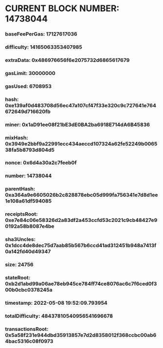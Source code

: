 # CURRENT BLOCK NUMBER: 14738044

### baseFeePerGas: 17127617036
### difficulty: 14165063353407985
### extraData: 0x486976656f6e2075732d6865617679
### gasLimit: 30000000
### gasUsed: 6708953
### hash: 0xe139af0d483708d56ec47a107cf47f33e320c9c727641e764672649d716620fb
### miner: 0x1aD91ee08f21bE3dE0BA2ba6918E714dA6B45836
### mixHash: 0x3949e2bbf9a22991ecc434aeccd107324a62fe52249b006538fa5b8793d804d5
### nonce: 0x6d4a30a2c7feeb0f
### number: 14738044
### parentHash: 0xa364a9e6605026b2c828878ebc05d999fa756341e7d8d1ee1e108a61df594085
### receiptsRoot: 0xe7e84c06e58326d2a83df2a453ccfd53c2021c9cb48427e90192a58b8087e4be
### sha3Uncles: 0x1dcc4de8dec75d7aab85b567b6ccd41ad312451b948a7413f0a142fd40d49347
### size: 24756
### stateRoot: 0xb2d1abd99a06ae78eb945ce784ff74ce8076ac6c7f6ced0f300b0cbc0378245a
### timestamp: 2022-05-08 19:52:09.793954
### totalDifficulty: 48437810540956541696678
### transactionsRoot: 0x5a58f231e944dbd35913857e7d2d8358012f368ccbc00ab64bac5316c08f0973
